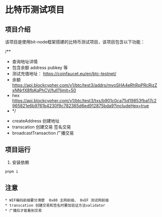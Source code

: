 # 比特币测试项目
    
## 项目介绍

该项目是使用bit-node框架搭建的比特币测试项目，该项目包含以下功能：

/**
 * 查询地址详情
 * 包含余额 address  pubkey 等
 * 测试充值地址： https://coinfaucet.eu/en/btc-testnet/
 * 余额 https://api.blockcypher.com/v1/btc/test3/addrs/mvoSHA4eRhRpPRcRjzZxNNrfX8fbKqPhCV/full?limit=50
 * hex https://api.blockcypher.com/v1/btc/test3/txs/b901c0ca75d19853fba17c2965821e6b9761b4230f9c782365d6ed912875bda9?includeHex=true
 * */ 
  
- createAddress 创建地址  
- transcation 创建交易 签名交易
- broadcastTransaction 广播交易

## 项目运行

1. 安装依赖

```bash
pnpm i
```
## 注意
    * WIF编码前缀要分清楚  0x80 主网前缀， 0xEF 测试网前缀
    * transcation 创建交易和签名时要加验证方法validator
    * 广播后才能看到交易